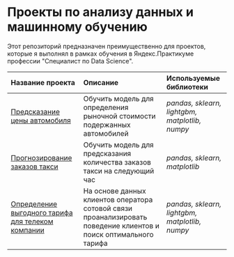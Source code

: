 # Проекты по анализу данных и машинному обучению

Этот репозиторий предназначен преимущественно для проектов, которые я выполнял в рамках обучения в Яндекс.Практикуме профессии "Специалист по Data Science".

| Название проекта | Описание | Используемые библиотеки |
| :---------------------- | :---------------------- | :---------------------- |
| [ Предсказание цены автомобиля ](auto_price) | Обучить модель для определения рыночной стоимости подержанных автомобилей | *pandas, sklearn, lightgbm, matplotlib, numpy* |
| [ Прогнозирование заказов такси ](taxi) | Обучить модель для предсказания количества заказов такси на следующий час | *pandas, sklearn, matplotlib*|
| [ Определение выгодного тарифа для телеком компании ](telekom) | На основе данных клиентов оператора сотовой связи проанализировать поведение клиентов и поиск оптимального тарифа | *pandas, sklearn, lightgbm, matplotlib, numpy* |
